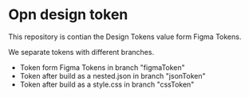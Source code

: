 # Opn design token

This repository is contian the Design Tokens value form Figma Tokens.

We separate tokens with different branches.
- Token form Figma Tokens in branch "figmaToken" 
- Token after build as a nested.json in branch "jsonToken" 
- Token after build as a style.css in branch "cssToken" 


